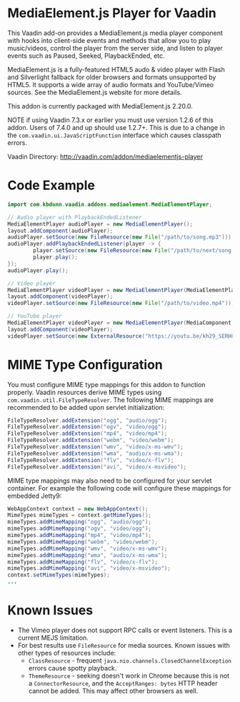MediaElement.js Player for Vaadin
=================================

This Vaadin add-on provides a MediaElement.js media player component with hooks into client-side events and methods that allow you to play music/videos, control the player from the server side, and listen to player events such as Paused, Seeked, PlaybackEnded, etc.

MediaElement.js is a fully-featured HTML5 audo & video player with Flash and Silverlight fallback for older browsers and formats unsupported by HTML5. It supports a wide array of audio formats and YouTube/Vimeo sources. See the MediaElement.js website for more details.

This addon is currently packaged with MediaElement.js 2.20.0.

NOTE if using Vaadin 7.3.x or earlier you must use version 1.2.6 of this addon. Users of 7.4.0 and up should use 1.2.7+. This is due to a change in the `com.vaadin.ui.JavaScriptFunction` interface which causes classpath errors.

Vaadin Directory: http://vaadin.com/addon/mediaelementjs-player


Code Example
=============
```java
import com.kbdunn.vaadin.addons.mediaelement.MediaElementPlayer;

// Audio player with PlaybackEndedListener
MediaElementPlayer audioPlayer = new MediaElementPlayer();
layout.addComponent(audioPlayer);
audioPlayer.setSource(new FileResource(new File("/path/to/song.mp3")));
audioPlayer.addPlaybackEndedListener(player -> {
        player.setSource(new FileResource(new File("/path/to/next/song.m4a")));
        player.play();
});
audioPlayer.play();

// Video player
MediaElementPlayer videoPlayer = new MediaElementPlayer(MediaElementPlayer.Type.VIDEO);
layout.addComponent(videoPlayer);
videoPlayer.setSource(new FileResource(new File("/path/to/video.mp4")));

// YouTube player
MediaElementPlayer videoPlayer = new MediaElementPlayer(MediaComponent.Type.VIDEO);
layout.addComponent(videoPlayer);
videoPlayer.setSource(new ExternalResource("https://youtu.be/kh29_SERH0Y"));
```

MIME Type Configuration
=======================
You must configure MIME type mappings for this addon to function properly. Vaadin resources derive MIME types using  `com.vaadin.util.FileTypeResolver`. The following MIME mappings are recommended to be added upon servlet initialization:

```java
FileTypeResolver.addExtension("ogg", "audio/ogg");
FileTypeResolver.addExtension("ogv", "video/ogg");
FileTypeResolver.addExtension("mp4", "video/mp4");
FileTypeResolver.addExtension("webm", "video/webm");
FileTypeResolver.addExtension("wmv", "video/x-ms-wmv");
FileTypeResolver.addExtension("wma", "audio/x-ms-wma");
FileTypeResolver.addExtension("flv", "video/x-flv");
FileTypeResolver.addExtension("avi", "video/x-msvideo");
```

MIME type mappings may also need to be configured for your servlet container. For example the following code will configure these mappings for embedded Jetty9:

```java
WebAppContext context = new WebAppContext();
MimeTypes mimeTypes = context.getMimeTypes();
mimeTypes.addMimeMapping("ogg", "audio/ogg");
mimeTypes.addMimeMapping("ogv", "video/ogg");
mimeTypes.addMimeMapping("mp4", "video/mp4");
mimeTypes.addMimeMapping("webm", "video/webm");
mimeTypes.addMimeMapping("wmv", "video/x-ms-wmv");
mimeTypes.addMimeMapping("wma", "audio/x-ms-wma");
mimeTypes.addMimeMapping("flv", "video/x-flv");
mimeTypes.addMimeMapping("avi", "video/x-msvideo");
context.setMimeTypes(mimeTypes);
...
```

Known Issues
=============

* The Vimeo player does not support RPC calls or event listeners. This is a current MEJS limitation.
* For best results use `FileResource` for media sources. Known issues with other types of resources include:
	* `ClassResource` - frequent `java.nio.channels.ClosedChannelException` errors cause spotty playback.
	* `ThemeResource` - seeking doesn't work in Chrome because this is not a `ConnectorResource`, and the `AcceptRanges: bytes` HTTP header cannot be added. This may affect other browsers as well.
